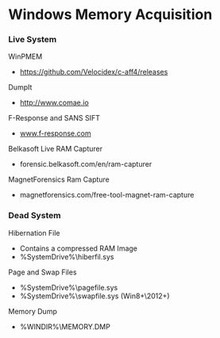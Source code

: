 # Windows Memory Acquisition

### Live System

WinPMEM
- https://github.com/Velocidex/c-aff4/releases

DumpIt
- http://www.comae.io

F-Response and SANS SIFT
- www.f-response.com

Belkasoft Live RAM Capturer
- forensic.belkasoft.com/en/ram-capturer

MagnetForensics Ram Capture
- magnetforensics.com/free-tool-magnet-ram-capture

### Dead System

Hibernation File
- Contains a compressed RAM Image
- %SystemDrive%\hiberfil.sys

Page and Swap Files
- %SystemDrive%\pagefile.sys
- %SystemDrive%\swapfile.sys (Win8+\2012+)

Memory Dump
- %WINDIR%\MEMORY.DMP
